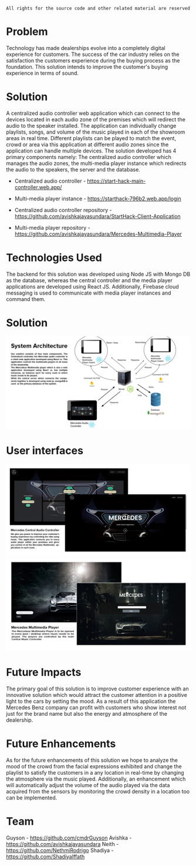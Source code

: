 `All rights for the source code and other related material are reserved`

# Problem
Technology has made dealerships evolve into a completely digital experience for customers. The success of the car industry relies on the satisfaction the customers experience during the buying process as the foundation. This solution intends to improve the customer's buying experience in terms of sound.

# Solution
A centralized audio controller web application which can connect to the devices located in each audio zone of the premises which will  redirect the audio to the speaker installed. The application can individually change playlists, songs, and volume of the music played in each of the showroom areas in real time. Different playlists can be played to match the event, crowd or area via this application at different audio zones since the application can handle multiple devices. The solution developed has 4 primary components namely: The centralized audio controller which manages the audio zones, the multi-media player instance which redirects the audio to the speakers, the server and the database.

- Centralized audio controller - https://start-hack-main-controller.web.app/  
  
- Multi-media player instance - https://starthack-796b2.web.app/login


- Centralized audio controller repository - https://github.com/avishkajayasundara/StartHack-Client-Application
  
- Multi-media player repository - https://github.com/avishkajayasundara/Mercedes-Multimedia-Player

# Technologies Used
The backend for this solution was developed using Node JS with Mongo DB as the database, whereas the central controller and the media player applications are developed using React JS. Additionally, Firebase cloud messaging is used to communicate with media player instances and command them.

# Solution

<img src="3.jpg">

# User interfaces

<img src="2.jpg">
<img src="1.jpg">

# Future Impacts 
The primary goal of this solution is to improve customer experience with an innovative solution which would attract the customer attention in a positive light to the cars by setting the mood. As a result of this application the Mercedes Benz company can profit with customers who show interest not just for the brand name  but also the energy and atmosphere of the dealership.

# Future Enhancements
As for the future enhancements of this solution we hope to analyze the mood of the crowd from the facial expressions exhibited and change the playlist to satisfy the customers in a any location in real-time by changing the atmosphere via the music played. Additionally, an enhancement which will automatically adjust the volume of the audio played via the data acquired from the sensors by monitoring the crowd density in a location too can be implemented.

# Team
Guyson - https://github.com/cmdrGuyson
Avishka - https://github.com/avishkajayasundara
Neith - https://github.com/NethmiRodrigo
Shadiya - https://github.com/ShadiyaIffath
